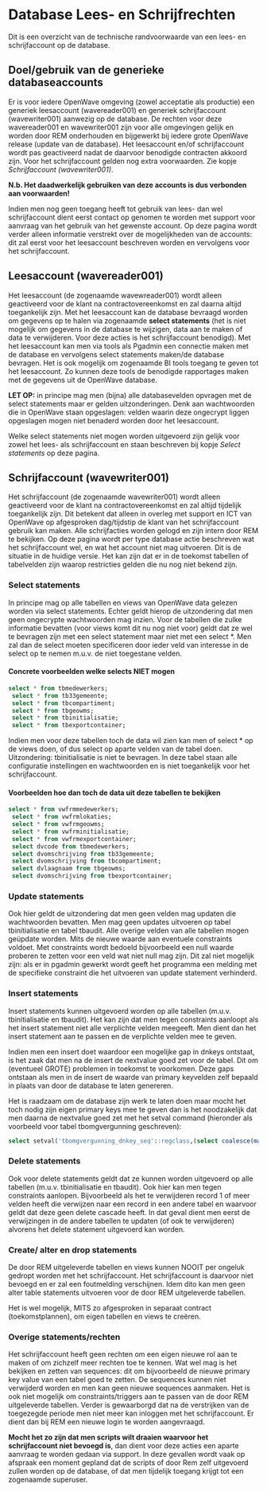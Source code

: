 # Database Lees- en Schrijfrechten

Dit is een overzicht van de technische randvoorwaarde van een lees- en schrijfaccount op de database.

## Doel/gebruik van de generieke databaseaccounts

Er is voor iedere OpenWave omgeving (zowel acceptatie als productie) een generiek leesaccount (wavereader001) en generiek schrijfaccount (wavewriter001) aanwezig op de database. De rechten voor deze wavereader001 en wavewriter001 zijn voor alle omgevingen gelijk en worden door REM onderhouden en bijgewerkt bij iedere grote OpenWave release (update van de database). Het leesaccount en/of schrijfaccount wordt pas geactiveerd nadat de daarvoor benodigde contracten akkoord zijn. Voor het schrijfaccount gelden nog extra voorwaarden. Zie kopje _Schrijfaccount (wavewriter001)_.

**N.b. Het daadwerkelijk gebruiken van deze accounts is dus verbonden aan voorwaarden!**

Indien men nog geen toegang heeft tot gebruik van lees- dan wel schrijfaccount dient eerst contact op genomen te worden met support voor aanvraag van het gebruik van het gewenste account. Op deze pagina wordt verder alleen informatie verstrekt over de mogelijkheden van de accounts: dit zal eerst voor het leesaccount beschreven worden en vervolgens voor het schrijfaccount.

## Leesaccount (wavereader001)

Het leesaccount (de zogenaamde wavewreader001) wordt alleen geactiveerd voor de klant na contractovereenkomst en zal daarna altijd toegankelijk zijn. Met het leesaccount kan de database bevraagd worden om gegevens op te halen via zogenaamde **select statements** (het is niet mogelijk om gegevens in de database te wijzigen, data aan te maken of data te verwijderen. Voor deze acties is het schrijfaccount benodigd). Met het leesaccount kan men via tools als Pgadmin een connectie maken met de database en vervolgens select statements maken/de database bevragen. Het is ook mogelijk om zogenaamde BI tools toegang te geven tot het leesaccount. Zo kunnen deze tools de benodigde rapportages maken met de gegevens uit de OpenWave database.

**LET OP:** in principe mag men (bijna) alle databasevelden opvragen met de select statements maar er gelden uitzonderingen. Denk aan wachtwoorden die in OpenWave staan opgeslagen: velden waarin deze ongecrypt liggen opgeslagen mogen niet benaderd worden door het leesaccount.

Welke select statements niet mogen worden uitgevoerd zijn gelijk voor zowel het lees- als schrijfaccount en staan beschreven bij kopje _Select statements_ op deze pagina.

## Schrijfaccount (wavewriter001)

Het schrijfaccount (de zogenaamde wavewriter001) wordt alleen geactiveerd voor de klant na contractovereenkomst en zal altijd tijdelijk toegankelijk zijn. Dit betekent dat alleen in overleg met support en ICT van OpenWave op afgesproken dag/tijdstip de klant van het schrijfaccount gebruik kan maken. Alle schrijfacties worden gelogd en zijn intern door REM te bekijken. Op deze pagina wordt per type database actie beschreven wat het schrijfaccount wel, en wat het account niet mag uitvoeren. Dit is de situatie in de huidige versie. Het kan zijn dat er in de toekomst tabellen of tabelvelden zijn waarop restricties gelden die nu nog niet bekend zijn.

### Select statements

In principe mag op alle tabellen en views van OpenWave data gelezen worden via select statements. Echter geldt hierop de uitzondering dat men geen ongecrypte wachtwoorden mag inzien. Voor de tabellen die zulke informatie bevatten (voor views komt dit nu nog niet voor) geldt dat ze wel te bevragen zijn met een select statement maar niet met een select \*. Men zal dan de select moeten specificeren door ieder veld van interesse in de select op te nemen m.u.v. de niet toegestane velden.

#### Concrete voorbeelden welke selects NIET mogen

```sql
select * from tbmedewerkers;
 select * from tb33gemeente;
 select * from tbcompartiment;
 select * from tbgeowms;
 select * from tbinitialisatie;
 select * from tbexportcontainer;
```

Indien men voor deze tabellen toch de data wil zien kan men of select \* op de views doen, of dus select op aparte velden van de tabel doen. Uitzondering: tbinitialisatie is niet te bevragen. In deze tabel staan alle configuratie instellingen en wachtwoorden en is niet toegankelijk voor het schrijfaccount.

#### Voorbeelden hoe dan toch de data uit deze tabellen te bekijken

```sql
select * from vwfrmmedewerkers;
 select * from vwfrmlokaties;
 select * from vwfrmgeowms;
 select * from vwfrminitialisatie;
 select * from vwfrmexportcontainer;
 select dvcode from tbmedewerkers;
 select dvomschrijving from tb33gemeente;
 select dvomschrijving from tbcompartiment;
 select dvlaagnaam from tbgeowms;
 select dvomschrijving from tbexportcontainer;
```

### Update statements

Ook hier geldt de uitzondering dat men geen velden mag updaten die wachtwoorden bevatten. Men mag geen updates uitvoeren op tabel tbinitialisatie en tabel tbaudit.
Alle overige velden van alle tabellen mogen geüpdate worden. Mits de nieuwe waarde aan eventuele constraints voldoet. Met constraints wordt bedoeld bijvoorbeeld een null waarde proberen te zetten voor een veld wat niet null mag zijn. Dit zal niet mogelijk zijn: als er in pgadmin gewerkt wordt geeft het programma een melding met de specifieke constraint die het uitvoeren van update statement verhinderd.

### Insert statements

Insert statements kunnen uitgevoerd worden op alle tabellen (m.u.v. tbinitialisatie en tbaudit). Het kan zijn dat men tegen constraints aanloopt als het insert statement niet alle verplichte velden meegeeft. Men dient dan het insert statement aan te passen en de verplichte velden mee te geven.

Indien men een insert doet waardoor een mogelijke gap in dnkeys ontstaat, is het zaak dat men na de insert de nextvalue goed zet voor de tabel. Dit om (eventueel GROTE) problemen in toekomst te voorkomen. Deze gaps ontstaan als men in de insert de waarde van primary keyvelden zelf bepaald in plaats van door de database te laten genereren.

Het is raadzaam om de database zijn werk te laten doen maar mocht het toch nodig zijn eigen primary keys mee te geven dan is het noodzakelijk dat men daarna de nextvalue goed zet met het setval command (hieronder als voorbeeld voor tabel tbomgvergunning geschreven):

```sql
select setval('tbomgvergunning_dnkey_seq'::regclass,(select coalesce(max(dnkey)+ 1,1) from tbomgvergunning),false);
```

### Delete statements

Ook voor delete statements geldt dat ze kunnen worden uitgevoerd op alle tabellen (m.u.v. tbinitialisatie en tbaudit). Ook hier kan men tegen constraints aanlopen. Bijvoorbeeld als het te verwijderen record 1 of meer velden heeft die verwijzen naar een record in een andere tabel en waarvoor geldt dat deze geen delete cascade heeft. In dat geval dient men eerst de verwijzingen in de andere tabellen te updaten (of ook te verwijderen) alvorens het delete statement uitgevoerd kan worden.

### Create/ alter en drop statements

De door REM uitgeleverde tabellen en views kunnen NOOIT per ongeluk gedropt worden met het schrijfaccount. Het schrijfaccount is daarvoor niet bevoegd en er zal een foutmelding verschijnen. Idem dito kan men geen alter table statements uitvoeren voor de door REM uitgeleverde tabellen.

Het is wel mogelijk, MITS zo afgesproken in separaat contract (toekomstplannen), om eigen tabellen en views te creëren.

### Overige statements/rechten

Het schrijfaccount heeft geen rechten om een eigen nieuwe rol aan te maken of om zichzelf meer rechten toe te kennen. Wat wel mag is het bekijken en zetten van sequences: dit om bijvoorbeeld de nieuwe primary key value van een tabel goed te zetten. De sequences kunnen niet verwijderd worden en men kan geen nieuwe sequences aanmaken. Het is ook niet mogelijk om constraints/triggers aan te passen van de door REM uitgeleverde tabellen. Verder is gewaarborgd dat na de verstrijken van de toegezegde periode men niet meer kan inloggen met het schrijfaccount. Er dient dan bij REM een nieuwe login te worden aangevraagd.

**Mocht het zo zijn dat men scripts wilt draaien waarvoor het schrijfaccount niet bevoegd is**, dan dient voor deze acties een aparte aanvraag te worden gedaan via support. In deze gevallen wordt vaak op afspraak een moment gepland dat de scripts of door Rem zelf uitgevoerd zullen worden op de database, of dat men tijdelijk toegang krijgt tot een zogenaamde superuser.

